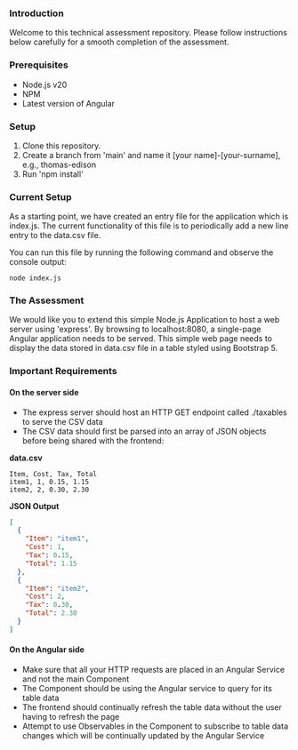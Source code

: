 ### Introduction
 
Welcome to this technical assessment repository. Please follow instructions below carefully for a smooth completion of the assessment.

### Prerequisites
* Node.js v20
* NPM
* Latest version of Angular

### Setup
1) Clone this repository.
2) Create a branch from 'main' and name it [your name]-[your-surname], e.g., thomas-edison
3) Run 'npm install'

### Current Setup
As a starting point, we have created an entry file for the application which is index.js.
The current functionality of this file is to periodically add a new line entry to the data.csv file.

You can run this file by running the following command and observe the console output:
```shell
node index.js
```

### The Assessment
We would like you to extend this simple Node.js Application to host a web server using 'express'. 
By browsing to localhost:8080, a single-page Angular application needs to be served.
This simple web page needs to display the data stored in data.csv file in a table styled using Bootstrap 5.

### Important Requirements
#### On the server side
* The express server should host an HTTP GET endpoint called ./taxables to serve the CSV data
* The CSV data should first be parsed into an array of JSON objects before being shared with the frontend:

**data.csv**

```csv
Item, Cost, Tax, Total
item1, 1, 0.15, 1.15
item2, 2, 0.30, 2.30
```
**JSON Output**

```json
[
  {
    "Item": "item1",
    "Cost": 1,
    "Tax": 0.15,
    "Total": 1.15
  },
  {
    "Item": "item2",
    "Cost": 2,
    "Tax": 0.30,
    "Total": 2.30
  }
]
```


#### On the Angular side
* Make sure that all your HTTP requests are placed in an Angular Service and not the main Component
* The Component should be using the Angular service to query for its table data
* The frontend should continually refresh the table data without the user having to refresh the page
* Attempt to use Observables in the Component to subscribe to table data changes which will be continually updated by the Angular Service

